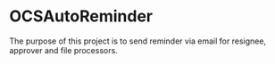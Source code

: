 # OCSAutoReminder

The purpose of this project is to send reminder via email for resignee, approver and file processors.
